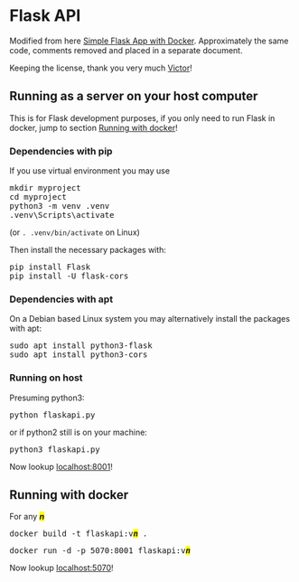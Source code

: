 # Flask API

Modified from here [Simple Flask App with Docker](https://github.com/chesahkalu/Simple-Flask-App-Docker). Approximately the same
code, comments removed and placed in a
separate document.

Keeping the license, thank you very much [Victor](https://github.com/chesahkalu)!

## Running as a server on your host computer

This is for Flask development purposes, if you only need to run
Flask in docker, jump to section
[Running with docker](https://github.com/TomasKindahl/flask-API?tab=readme-ov-file#running-with-docker)!

### Dependencies with pip

If you use virtual environment you may use

<pre>
mkdir myproject
cd myproject
python3 -m venv .venv
.venv\Scripts\activate
</pre>

(or `. .venv/bin/activate` on Linux)

Then install the necessary packages with:

<pre>
pip install Flask
pip install -U flask-cors
</pre>

### Dependencies with apt

On a Debian based Linux system you may alternatively install
the packages with apt:

<pre>
sudo apt install python3-flask
sudo apt install python3-cors
</pre>

### Running on host

Presuming python3:

<pre>
python flaskapi.py
</pre>

or if python2 still is on your machine:

<pre>
python3 flaskapi.py
</pre>

Now lookup [localhost:8001](http://localhost:8001/)!

## Running with docker

For any <i style="background: yellow"><b>n</b></i> 

<pre>
docker build -t flaskapi:v<i style="background: yellow"><b>n</b></i> .
</pre>

<pre>
docker run -d -p 5070:8001 flaskapi:v<i style="background: yellow"><b>n</b></i>
</pre>

Now lookup [localhost:5070](http://localhost:5070/)!